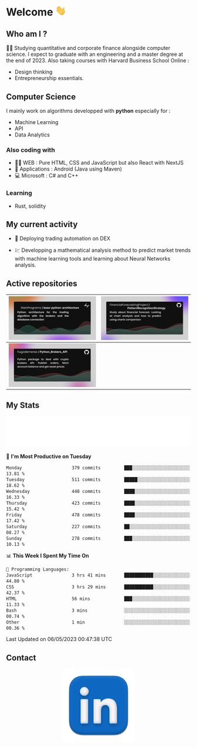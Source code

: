 # Welcome <img src="assets/hello.gif" width="30px"/>

## Who am I ?

:man_student: Studying quantitative and corporate finance alongside computer science.
I expect to graduate with an engineering and a master degree at the end of 2023.
Also taking courses with Harvard Business School Online :

* Design thinking
* Entrepreneurship essentials.

## Computer Science

I mainly work on algorithms developped with **python** especially for :

* Machine Learning
* API
* Data Analytics

### Also coding with

* :man_technologist: WEB : Pure HTML, CSS and JavaScript but also React with NextJS
* :iphone: Applications : Android (Java using Maven)
* :computer: Microsoft : C# and C++

### Learning

* Rust, solidity

## My current activity

* :rocket: Deploying trading automation on DEX

* :chart: Developping a mathematical analysis method to predict market trends with machine learning tools and learning about Neural Networks analysis.

## Active repositories

|[![Python Trading Algorithm](assets/base_python_architecture.png)](https://github.com/SteinPrograms/base-python-architecture)|[![Quantitative Prediction](assets/pattern_recognition_strategy.png)](https://github.com/FinancialForecastingProject/PatternRecognitionStrategy.git)|
| ------------- | ------------- |
|[![Broker SDK](assets/python_brokers_api.png)](https://github.com/hugodemenez/Python_Brokers_API)||

## My Stats

<p align=center>
<img src="metrics.plugin.wakatime.svg" alt="Metrics">
</p>

<!--START_SECTION:waka-->
📅 **I'm Most Productive on Tuesday** 

```text
Monday                   379 commits         ███░░░░░░░░░░░░░░░░░░░░░░   13.81 % 
Tuesday                  511 commits         █████░░░░░░░░░░░░░░░░░░░░   18.62 % 
Wednesday                448 commits         ████░░░░░░░░░░░░░░░░░░░░░   16.33 % 
Thursday                 423 commits         ████░░░░░░░░░░░░░░░░░░░░░   15.42 % 
Friday                   478 commits         ████░░░░░░░░░░░░░░░░░░░░░   17.42 % 
Saturday                 227 commits         ██░░░░░░░░░░░░░░░░░░░░░░░   08.27 % 
Sunday                   278 commits         ███░░░░░░░░░░░░░░░░░░░░░░   10.13 % 
```


📊 **This Week I Spent My Time On** 

```text
💬 Programming Languages: 
JavaScript               3 hrs 41 mins       ███████████░░░░░░░░░░░░░░   44.80 % 
CSS                      3 hrs 29 mins       ███████████░░░░░░░░░░░░░░   42.37 % 
HTML                     56 mins             ███░░░░░░░░░░░░░░░░░░░░░░   11.33 % 
Bash                     3 mins              ░░░░░░░░░░░░░░░░░░░░░░░░░   00.74 % 
Other                    1 min               ░░░░░░░░░░░░░░░░░░░░░░░░░   00.36 % 
```


 Last Updated on 06/05/2023 00:47:38 UTC
<!--END_SECTION:waka-->

## Contact

<p align=center >
<a href="https://www.linkedin.com/in/hugo-demenez/">
<picture>
  <source media="(prefers-color-scheme: dark)" srcset="assets/linkedin_light.png">
  <img height="200px" width="200px" alt="Linkedin link" src="assets/linkedin.png">
</picture>
</a>
</p>
